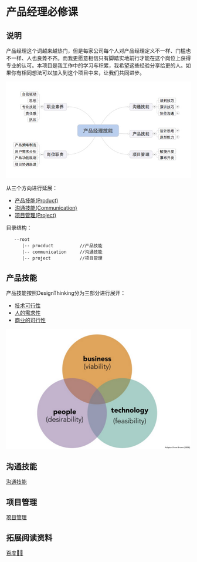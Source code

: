 # 产品经理必修课
## 说明
产品经理这个词越来越热门，但是每家公司每个人对产品经理定义不一样、门槛也不一样、人也良莠不齐。而我更愿意相信只有脚踏实地前行才能在这个岗位上获得专业的认可。本项目是我工作中的学习与积累，我希望这些经验分享给更的人。如果你有相同想法可以加入到这个项目中来，让我们共同进步。


![image](./img/mindmap.png)

从三个方向进行延展：

  * [产品技能(Product)](./product/)
  * [沟通技能(Communication)](./communication/)
  * [项目管理(Project)](./project/)
  
目录结构：

```
   --root
      |-- procduct          //产品技能
      |-- communication     //沟通技能
      |-- project           //项目管理

```

## 产品技能

产品技能按照DesignThinking分为三部分进行展开：

  * [技术可行性](./product/technology/)
  * [人的需求性](./product/people/)
  * [商业的可行性](./product/business/)

![image](./img/DesignThiking.png)


## 沟通技能
[沟通技能](./communication/)


## 项目管理
[项目管理](./project/)


## 拓展阅读资料
[百度云̵](http://pan.baidu.com/s/1qWsWnj2)